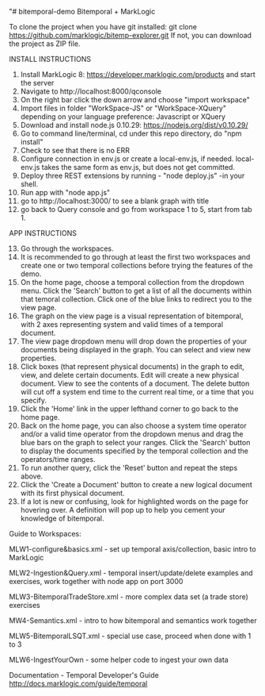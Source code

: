 "# bitemporal-demo
Bitemporal + MarkLogic

To clone the project when you have git installed: 
  git clone https://github.com/marklogic/bitemp-explorer.git
If not, you can download the project as ZIP file.


INSTALL INSTRUCTIONS

1. Install MarkLogic 8: https://developer.marklogic.com/products and start the server
2. Navigate to http://localhost:8000/qconsole
3. On the right bar click the down arrow and choose "import workspace"
4. Import files in folder "WorkSpace-JS" or "WorkSpace-XQuery" depending on your language preference: Javascript or XQuery
5. Download and install node.js 0.10.29: https://nodejs.org/dist/v0.10.29/
6. Go to command line/terminal, cd under this repo directory, do "npm install"
7. Check to see that there is no ERR
8. Configure connection in env.js or create a local-env.js, if needed. local-env.js takes the same form as env.js, but does not get committed. 
9. Deploy three REST extensions by running - "node deploy.js" -in your shell.
10. Run app with "node app.js"
11. go to http://localhost:3000/ to see a blank graph with title
12. go back to Query console and go from workspace 1 to 5, start from tab 1.

APP INSTRUCTIONS

13. Go through the workspaces.
14. It is recommended to go through at least the first two workspaces and create one or two temporal collections before trying the features of the demo. 
15. On the home page, choose a temporal collection from the dropdown menu. Click the 'Search' button to get a list of all the documents within that temoral collection. Click one of the blue links to redirect you to the view page.
16. The graph on the view page is a visual representation of bitemporal, with 2 axes representing system and valid times of a temporal document.
17. The view page dropdown menu will drop down the properties of your documents being displayed in the graph. You can select and view new properties.
18. Click boxes (that represent physical documents) in the graph to edit, view, and delete certain documents. Edit will create a new physical document. View to see the contents of a document. The delete button will cut off a system end time to the current real time, or a time that you specify. 
19. Click the 'Home' link in the upper lefthand corner to go back to the home page.
20. Back on the home page, you can also choose a system time operator and/or a valid time operator from the dropdown menus and drag the blue bars on the graph to select your ranges. Click the 'Search' button to display the documents specified by the temporal collection and the operators/time ranges.
21. To run another query, click the 'Reset' button and repeat the steps above.
22. Click the 'Create a Document' button to create a new logical document with its first physical document.
23. If a lot is new or confusing, look for highlighted words on the page for hovering over. A definition will pop up to help you cement your knowledge of bitemporal.


Guide to Workspaces:

MLW1-configure&basics.xml - set up temporal axis/collection, basic intro to MarkLogic

MLW2-Ingestion&Query.xml - temporal insert/update/delete examples and exercises, work together with node app on port 3000

MLW3-BitemporalTradeStore.xml - more complex data set (a trade store) exercises

MW4-Semantics.xml - intro to how bitemporal and semantics work together

MLW5-BitemporalLSQT.xml - special use case, proceed when done with 1 to 3

MLW6-IngestYourOwn - some helper code to ingest your own data


Documentation - Temporal Developer's Guide http://docs.marklogic.com/guide/temporal

